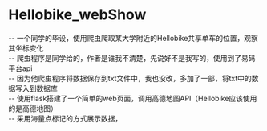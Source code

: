 # Hellobike_webShow
-- 一个同学的毕设，使用爬虫爬取某大学附近的Hellobike共享单车的位置，观察其坐标变化  
-- 爬虫程序是同学给的，作者是谁我不清楚，先说好不是我写的，使用到了易码平台api  
-- 因为他爬虫程序将数据保存到txt文件中，我也没改，多加了一部，将txt中的数据写入到数据库  
-- 使用flask搭建了一个简单的web页面，调用高德地图API（Hellobike应该使用的是高德地图）  
-- 采用海量点标记的方式展示数据，

